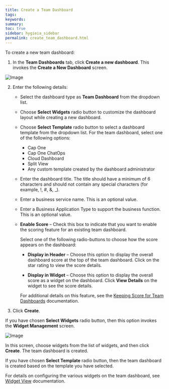 ```yaml
---
title: Create a Team Dashboard
tags:
keywords:
summary:
toc: true
sidebar: hygieia_sidebar
permalink: create_team_dashboard.html
---
```


To create a new team dashboard:

1. In the **Team Dashboards** tab, click **Create a new dashboard**. This invokes the **Create a New Dashboard** screen.

![Image](https://hygieia.github.io/hygieia/media/images/create_team_dashboard.png)

2. Enter the following details:
   - Select the dashboard type as **Team Dashboard** from the dropdown list.
   - Choose **Select Widgets** radio button to customize the dashboard layout while creating a new dashboard.
   - Choose **Select Template** radio button to select a dashboard template from the dropdown list. For the team dashboard, select one of the following options:
   
     - Cap One
	 - Cap One ChatOps
	 - Cloud Dashboard
	 - Split View
	 - Any custom template created by the dashboard administrator
	 
   - Enter the dashboard title. The title should have a minimum of 6 characters and should not contain any special characters (for example, !, #, &, _).
   - Enter a business service name. This is an optional value.
   - Enter a Business Application Type to support the business function. This is an optional value.
   - **Enable Score** – Check this box to indicate that you want to enable the scoring feature for an existing team dashboard. 
     
	 Select one of the following radio-buttons to choose how the score appears on the dashboard:

     - **Display in Header** – Choose this option to display the overall dashboard score at the top of the team dashboard. Click on the star rating to view the score details.

     - **Display in Widget** – Choose this option to display the overall score as a widget on the dashboard. Click **View Details** on the widget to see the score details. 
	 
	 For additional details on this feature, see the [Keeping Score for Team Dashboards](keeping_score.md) documentation.
	 
3. Click **Create**.

If you have chosen **Select Widgets** radio button, then this option invokes the **Widget Management** screen. 

![Image](https://hygieia.github.io/hygieia/media/images/widget_management.png)

In this screen, choose widgets from the list of widgets, and then click **Create**. The team dashboard is created.

If you have chosen **Select Template** radio button, then the team dashboard is created based on the template you have selected.

For details on configuring the various widgets on the team dashboard, see [Widget View](widget_view.md) documentation.